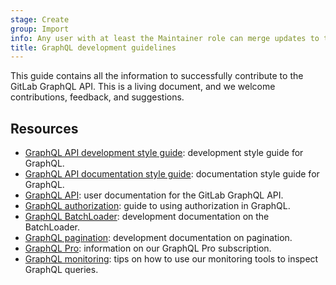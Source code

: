 ```yaml
---
stage: Create
group: Import
info: Any user with at least the Maintainer role can merge updates to this content. For details, see https://docs.gitlab.com/development/development_processes/#development-guidelines-review.
title: GraphQL development guidelines
---
```


This guide contains all the information to successfully contribute to the GitLab
GraphQL API. This is a living document, and we welcome contributions,
feedback, and suggestions.

## Resources

- [GraphQL API development style guide](../api_graphql_styleguide.md): development style guide for
  GraphQL.
- [GraphQL API documentation style guide](../documentation/graphql_styleguide.md): documentation
  style guide for GraphQL.
- [GraphQL API](../../api/graphql/_index.md): user documentation for the GitLab GraphQL API.
- [GraphQL authorization](authorization.md): guide to using authorization in GraphQL.
- [GraphQL BatchLoader](batchloader.md): development documentation on the BatchLoader.
- [GraphQL pagination](pagination.md): development documentation on pagination.
- [GraphQL Pro](graphql_pro.md): information on our GraphQL Pro subscription.
- [GraphQL monitoring](monitoring.md): tips on how to use our monitoring tools to inspect GraphQL queries.
